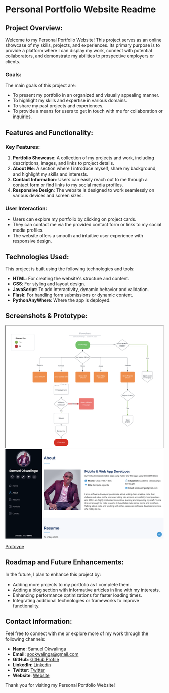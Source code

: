 # Personal Portfolio Website Readme

## Project Overview:

Welcome to my Personal Portfolio Website! This project serves as an online showcase of my skills, projects, and experiences. Its primary purpose is to provide a platform where I can display my work, connect with potential collaborators, and demonstrate my abilities to prospective employers or clients.

### Goals:

The main goals of this project are:

- To present my portfolio in an organized and visually appealing manner.
- To highlight my skills and expertise in various domains.
- To share my past projects and experiences.
- To provide a means for users to get in touch with me for collaboration or inquiries.

## Features and Functionality:

### Key Features:

1. **Portfolio Showcase**: A collection of my projects and work, including descriptions, images, and links to project details.
2. **About Me**: A section where I introduce myself, share my background, and highlight my skills and interests.
3. **Contact Information**: Users can easily reach out to me through a contact form or find links to my social media profiles.
4. **Responsive Design**: The website is designed to work seamlessly on various devices and screen sizes.

### User Interaction:

- Users can explore my portfolio by clicking on project cards.
- They can contact me via the provided contact form or links to my social media profiles.
- The website offers a smooth and intuitive user experience with responsive design.

## Technologies Used:

This project is built using the following technologies and tools:

- **HTML**: For creating the website's structure and content.
- **CSS**: For styling and layout design.
- **JavaScript**: To add interactivity, dynamic behavior and validation.
- **Flask**: For handling form submissions or dynamic content.
- **PythonAnyWhere**: Where the app is deployed.

## Screenshots & Prototype:

![Flowchart](flowchart.png)
![Design](hifi_design.png)

[Protoype](https://www.figma.com/proto/eOX3A9H8y0Lz66hCt9l3td/Portfolio-Website?type=design&node-id=1-2&t=hnztp8W3zMAbr2vZ-1&scaling=scale-down&page-id=0%3A1&mode=design)

## Roadmap and Future Enhancements:

In the future, I plan to enhance this project by:

- Adding more projects to my portfolio as I complete them.
- Adding a blog section with informative articles in line with my interests.
- Enhancing performance optimizations for faster loading times.
- Integrating additional technologies or frameworks to improve functionality.

## Contact Information:

Feel free to connect with me or explore more of my work through the following channels:

- **Name**: Samuel Okwalinga
- **Email**: sookwalinga@gmail.com
- **GitHub**: [GitHub Profile](https://github.com/sookwalinga)
- **LinkedIn**: [Linkedin](https://www.linkedin.com/in/sookwalinga/)
- **Twitter**: [Twitter](https://twitter.com/sookwalinga)
- **Website**: [Website](https://sookwalinga.pythonanywhere.com/)

Thank you for visiting my Personal Portfolio Website!
